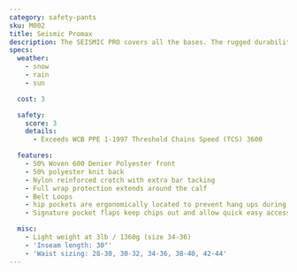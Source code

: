 ```yaml
---
category: safety-pants
sku: M002
title: Seismic Promax
description: The SEISMIC PRO covers all the bases. The rugged durability of the Rigger Pro with 4100 TCS protection and full wrap backpad. This product was design inconjuntion with indusry professionals for seismic slashing in the oil and gas industry. Top of line function and protection.
specs:
  weather:
    - snow
    - rain
    - sun

  cost: 3

  safety:
    score: 3
    details:
      - Exceeds WCB PPE 1-1997 Threshold Chains Speed (TCS) 3600

  features:
    - 50% Woven 600 Denier Polyester front
    - 50% polyester knit back
    - Nylon reinforced crotch with extra bar tacking
    - Full wrap protection extends around the calf
    - Belt Loops
    - hip pockets are ergonomically located to prevent hang ups during cutting and bending
    - Signature pocket flaps keep chips out and allow quick easy access

  misc:
    - Light weight at 3lb / 1360g (size 34-36)
    - 'Inseam length: 30"'
    - 'Waist sizing: 28-30, 30-32, 34-36, 38-40, 42-44'
---
```

